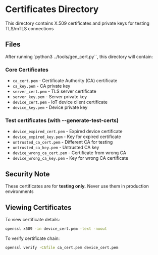 # Certificates Directory
This directory contains X.509 certificates and private keys for testing TLS/mTLS connections

## Files
After running `python3 ../tools/gen_cert.py``, this directory will contain:

### Core Certificates
* `ca_cert.pem` - Certificate Authority (CA) certificate
* `ca_key.pem` - CA private key
* `server_cert.pem` - TLS server certificate
* `server_key.pem` - Server private key
* `device_cert.pem` - IoT device client certificate
* `device_key.pem` - Device private key

### Test certificates (with --generate-test-certs)
* `device_expired_cert.pem` - Expired device certificate
* `device_expired_key.pem` - Key for expired certificate
* `untrusted_ca_cert.pem` - Different CA for testing
* `untrusted_ca_key.pem` - Untrusted CA key
* `device_wrong_ca_cert.pem` - Certificate from wrong CA
* `device_wrong_ca_key.pem` - Key for wrong CA certificate

## Security Note
These certificates are for **testing only.** Never use them in production environments

## Viewing Certificates
To view certificate details:
```bash
openssl x509 -in device_cert.pem -text -noout
```

To verify certificate chain:
```bash
openssl verify -CAfile ca_cert.pem device_cert.pem
```